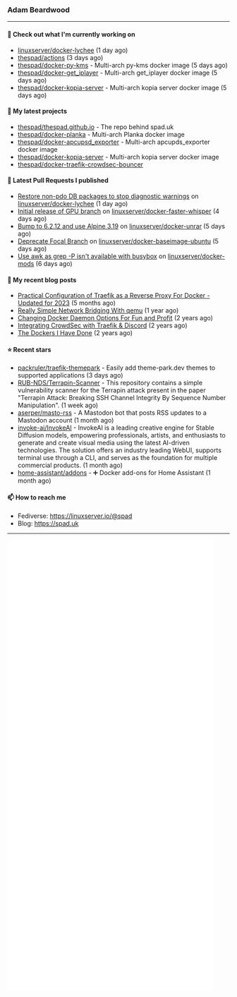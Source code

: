 ### Adam Beardwood
---
#### 👷 Check out what I'm currently working on

- [linuxserver/docker-lychee](https://github.com/linuxserver/docker-lychee) (1 day ago)
- [thespad/actions](https://github.com/thespad/actions) (3 days ago)
- [thespad/docker-py-kms](https://github.com/thespad/docker-py-kms) - Multi-arch py-kms docker image (5 days ago)
- [thespad/docker-get_iplayer](https://github.com/thespad/docker-get_iplayer) - Multi-arch get_iplayer docker image (5 days ago)
- [thespad/docker-kopia-server](https://github.com/thespad/docker-kopia-server) - Multi-arch kopia server docker image  (5 days ago)

#### 🌱 My latest projects

- [thespad/thespad.github.io](https://github.com/thespad/thespad.github.io) - The repo behind spad.uk
- [thespad/docker-planka](https://github.com/thespad/docker-planka) - Multi-arch Planka docker image
- [thespad/docker-apcupsd_exporter](https://github.com/thespad/docker-apcupsd_exporter) - Multi-arch apcupds_exporter docker image
- [thespad/docker-kopia-server](https://github.com/thespad/docker-kopia-server) - Multi-arch kopia server docker image 
- [thespad/docker-traefik-crowdsec-bouncer](https://github.com/thespad/docker-traefik-crowdsec-bouncer)

#### 🔨 Latest Pull Requests I published

- [Restore non-pdo DB packages to stop diagnostic warnings](https://github.com/linuxserver/docker-lychee/pull/79) on [linuxserver/docker-lychee](https://github.com/linuxserver/docker-lychee) (1 day ago)
- [Initial release of GPU branch](https://github.com/linuxserver/docker-faster-whisper/pull/6) on [linuxserver/docker-faster-whisper](https://github.com/linuxserver/docker-faster-whisper) (4 days ago)
- [Bump to 6.2.12 and use Alpine 3.19](https://github.com/linuxserver/docker-unrar/pull/2) on [linuxserver/docker-unrar](https://github.com/linuxserver/docker-unrar) (5 days ago)
- [Deprecate Focal Branch](https://github.com/linuxserver/docker-baseimage-ubuntu/pull/156) on [linuxserver/docker-baseimage-ubuntu](https://github.com/linuxserver/docker-baseimage-ubuntu) (5 days ago)
- [Use awk as grep -P isn&#39;t available with busybox](https://github.com/linuxserver/docker-mods/pull/814) on [linuxserver/docker-mods](https://github.com/linuxserver/docker-mods) (6 days ago)

#### 📜 My recent blog posts

- [Practical Configuration of Traefik as a Reverse Proxy For Docker - Updated for 2023](https://www.spad.uk/posts/practical-configuration-of-traefik-as-a-reverse-proxy-for-docker-updated-for-2023/) (5 months ago)
- [Really Simple Network Bridging With qemu](https://www.spad.uk/posts/really-simple-network-bridging-with-qemu/) (1 year ago)
- [Changing Docker Daemon Options For Fun and Profit](https://www.spad.uk/posts/changing-docker-daemon-options-for-fun-and-profit/) (2 years ago)
- [Integrating CrowdSec with Traefik &amp; Discord](https://www.spad.uk/posts/integrating-crowdsec-with-traefik-discord/) (2 years ago)
- [The Dockers I Have Done](https://www.spad.uk/posts/the-dockers-i-have-done/) (2 years ago)

#### ⭐ Recent stars

- [packruler/traefik-themepark](https://github.com/packruler/traefik-themepark) - Easily add theme-park.dev themes to supported applications (3 days ago)
- [RUB-NDS/Terrapin-Scanner](https://github.com/RUB-NDS/Terrapin-Scanner) - This repository contains a simple vulnerability scanner for the Terrapin attack present in the paper &#34;Terrapin Attack: Breaking SSH Channel Integrity By Sequence Number Manipulation&#34;. (1 week ago)
- [aserper/masto-rss](https://github.com/aserper/masto-rss) - A Mastodon bot that posts RSS updates to a Mastodon account (1 month ago)
- [invoke-ai/InvokeAI](https://github.com/invoke-ai/InvokeAI) - InvokeAI is a leading creative engine for Stable Diffusion models, empowering professionals, artists, and enthusiasts to generate and create visual media using the latest AI-driven technologies. The solution offers an industry leading WebUI, supports terminal use through a CLI, and serves as the foundation for multiple commercial products. (1 month ago)
- [home-assistant/addons](https://github.com/home-assistant/addons) - :heavy_plus_sign: Docker add-ons for Home Assistant (1 month ago)

#### 📫 How to reach me
- Fediverse: https://linuxserver.io/@spad
- Blog: https://spad.uk
---
<img src="https://raw.githubusercontent.com/thespad/thespad/main/github-metrics.svg">

